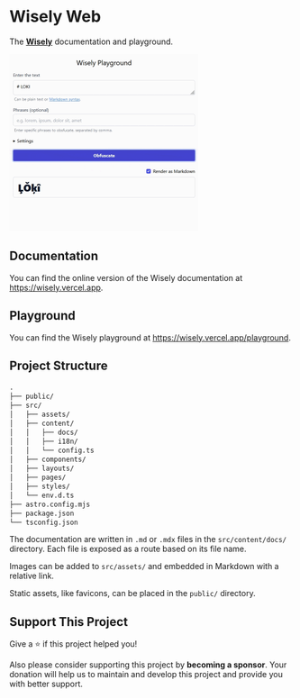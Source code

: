 # Wisely Web

The [**Wisely**](https://github.com/fityannugroho/wisely) documentation and playground.

[<img src="/src/assets/ui.gif" alt="Wisely Web" width="335" height="314" />](https://wisely.vercel.app/playground)

## Documentation

You can find the online version of the Wisely documentation at https://wisely.vercel.app.

## Playground

You can find the Wisely playground at https://wisely.vercel.app/playground.

## Project Structure

```
.
├── public/
├── src/
│   ├── assets/
│   ├── content/
│   │   ├── docs/
│   │   ├── i18n/
│   │   └── config.ts
│   ├── components/
│   ├── layouts/
│   ├── pages/
│   ├── styles/
│   └── env.d.ts
├── astro.config.mjs
├── package.json
└── tsconfig.json
```
The documentation are written in `.md` or `.mdx` files in the `src/content/docs/` directory. Each file is exposed as a route based on its file name.

Images can be added to `src/assets/` and embedded in Markdown with a relative link.

Static assets, like favicons, can be placed in the `public/` directory.

## Support This Project

Give a ⭐️ if this project helped you!

Also please consider supporting this project by **becoming a sponsor**. Your donation will help us to maintain and develop this project and provide you with better support.
